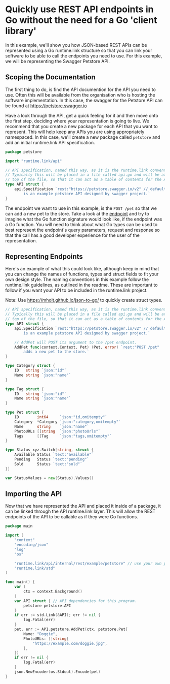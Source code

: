 # Quickly use REST API endpoints in Go without the need for a Go 'client library'

In this example, we'll show you how JSON-based REST APIs can be represented
using a Go runtime.link structure so that you can link your software to be
able to call the endpoints you need to use. For this example, we will be
representing the Swagger Petstore API.

## Scoping the Documentation

The first thing to do, is find the API documention for the API you need to
use. Often this will be available from the organisation who is hosting the
software implementation. In this case, the swagger for the Petstore API
can be found at https://petstore.swagger.io

Have a look through the API, get a quick feeling for it and then move onto
the first step, deciding where your representation is going to live. We 
recommend that you create a new package for each API that you want to
represent. This will help keep any APIs you are using appropriately
namespaced. In this case, we'll create a new package called `petstore`
and add an initial runtime.link API specification.

```go
package petstore

import "runtime.link/api"

// API specification, named this way, as it is the runtime.link convention.
// Typically this will be placed in a file called api.go and will be at the
// top of the file, so that it can act as a table of contents for the API.
type API struct {
	api.Specification `rest:"https://petstore.swagger.io/v2" // default host name, can be overriden on import.
        is an example petstore API designed by swagger project.`
}
```

The endpoint we want to use in this example, is the `POST /pet` so that we
can add a new pet to the store. Take a look at the [endpoint](https://petstore.swagger.io/#/pet/addPet)
and try to imagine what the Go function signature would look like, if the
endpoint was a Go function. You will need to think about what Go types
can be used to best represent the endpoint's query parameters, request 
and response so that the call has a good developer experience for the 
user of the representation.

## Representing Endpoints

Here's an example of what this could look like, although keep in mind that
you can change the names of functions, types and struct fields to fit
your own design style. The naming conventions in this example follow the
runtime.link guidelines, as outlined in the readme. These are important 
to follow if you want your API to be included in the runtime.link project.

Note: Use https://mholt.github.io/json-to-go/ to quickly create struct types.

```go
// API specification, named this way, as it is the runtime.link convention.
// Typically this will be placed in a file called api.go and will be at the
// top of the file, so that it can act as a table of contents for the API.
type API struct {
	api.Specification `rest:"https://petstore.swagger.io/v2" // default host name, can be overriden on import.
        is an example petstore API designed by swagger project.`

	// AddPet will POST its argument to the /pet endpoint.
	AddPet func(context.Context, Pet) (Pet, error) `rest:"POST /pet"
        adds a new pet to the store.`
}

type Category struct {
	ID   string `json:"id"`
	Name string `json:"name"`
}

type Tag struct {
	ID   string `json:"id"`
	Name string `json:"name"`
}

type Pet struct {
	ID        int64     `json:"id,omitempty"`
	Category  *Category `json:"category,omitempty"`
	Name      string    `json:"name"`
	PhotoURLs []string  `json:"photoUrls"`
	Tags      []Tag     `json:"tags,omitempty"`
}

type Status xyz.Switch[string, struct {
	Available Status `text:"available"`
	Pending   Status `text:"pending"`
	Sold      Status `text:"sold"`
}]

var StatusValues = new(Status).Values()
```

## Importing the API

Now that we have represented the API and placed it inside of a package, 
it can be linked through the API runtime.link layer. This will allow
the REST endpoints of the API to be callable as if they were Go functions.

```go
package main

import (
	"context"
	"encoding/json"
	"log"
	"os"

	"runtime.link/api/internal/rest/example/petstore" // use your own package import path here.
	"runtime.link/std"
)

func main() {
	var (
		ctx = context.Background()
	)
	var API struct { // API dependencies for this program.
		petstore petstore.API
	}
	if err := std.Link(&API); err != nil {
		log.Fatal(err)
	}
	pet, err := API.petstore.AddPet(ctx, petstore.Pet{
		Name: "Doggie",
		PhotoURLs: []string{
			"https://example.com/doggie.jpg",
		},
	})
	if err != nil {
		log.Fatal(err)
	}
	json.NewEncoder(os.Stdout).Encode(pet)
}
```